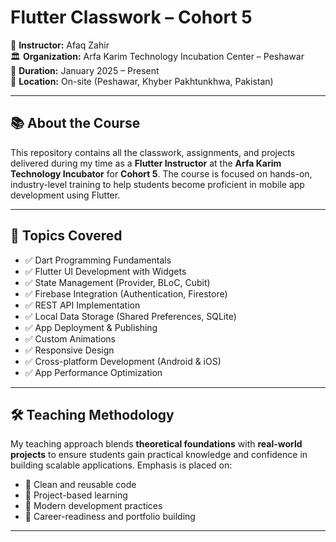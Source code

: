 # Flutter Classwork – Cohort 5

🚀 **Instructor:** Afaq Zahir  
🏛 **Organization:** Arfa Karim Technology Incubation Center – Peshawar  
📅 **Duration:** January 2025 – Present  
📍 **Location:** On-site (Peshawar, Khyber Pakhtunkhwa, Pakistan)

---

## 📚 About the Course

This repository contains all the classwork, assignments, and projects delivered during my time as a **Flutter Instructor** at the **Arfa Karim Technology Incubator** for **Cohort 5**. The course is focused on hands-on, industry-level training to help students become proficient in mobile app development using Flutter.

---

## 🧠 Topics Covered

- ✅ Dart Programming Fundamentals
- ✅ Flutter UI Development with Widgets
- ✅ State Management (Provider, BLoC, Cubit)
- ✅ Firebase Integration (Authentication, Firestore)
- ✅ REST API Implementation
- ✅ Local Data Storage (Shared Preferences, SQLite)
- ✅ App Deployment & Publishing
- ✅ Custom Animations
- ✅ Responsive Design
- ✅ Cross-platform Development (Android & iOS)
- ✅ App Performance Optimization

---

## 🛠 Teaching Methodology

My teaching approach blends **theoretical foundations** with **real-world projects** to ensure students gain practical knowledge and confidence in building scalable applications. Emphasis is placed on:

- 🔹 Clean and reusable code
- 🔹 Project-based learning
- 🔹 Modern development practices
- 🔹 Career-readiness and portfolio building

---


